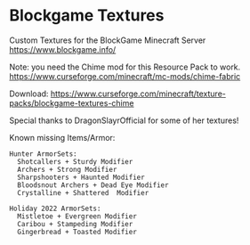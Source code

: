 # Blockgame Textures

 Custom Textures for the BlockGame Minecraft Server
 https://www.blockgame.info/
 
 Note: you need the Chime mod for this Resource Pack to work.
 https://www.curseforge.com/minecraft/mc-mods/chime-fabric

Download:
https://www.curseforge.com/minecraft/texture-packs/blockgame-textures-chime

Special thanks to DragonSlayrOfficial for some of her textures!

Known missing Items/Armor:
	
	Hunter ArmorSets:
      Shotcallers + Sturdy Modifier
      Archers + Strong Modifier
      Sharpshooters + Haunted Modifier
      Bloodsnout Archers + Dead Eye Modifier
      Crystalline + Shattered  Modifier

	Holiday 2022 ArmorSets:
      Mistletoe + Evergreen Modifier
      Caribou + Stampeding Modifier
      Gingerbread + Toasted Modifier
